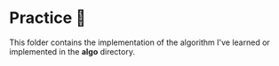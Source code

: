# Practice 🚀

This folder contains the implementation of the algorithm I've learned or implemented in the **algo** directory.
